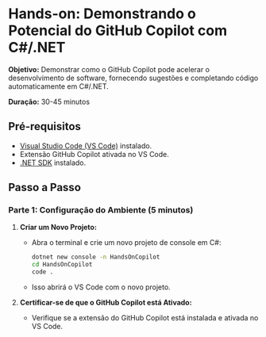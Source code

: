 # Hands-on: Demonstrando o Potencial do GitHub Copilot com C#/.NET

**Objetivo:** Demonstrar como o GitHub Copilot pode acelerar o desenvolvimento de software, fornecendo sugestões e completando código automaticamente em C#/.NET.

**Duração:** 30-45 minutos

## Pré-requisitos

- [Visual Studio Code (VS Code)](https://code.visualstudio.com/) instalado.
- Extensão GitHub Copilot ativada no VS Code.
- [.NET SDK](https://dotnet.microsoft.com/download) instalado.

## Passo a Passo

### Parte 1: Configuração do Ambiente (5 minutos)

1. **Criar um Novo Projeto:**
   - Abra o terminal e crie um novo projeto de console em C#:
     ```bash
     dotnet new console -n HandsOnCopilot
     cd HandsOnCopilot
     code .
     ```
   - Isso abrirá o VS Code com o novo projeto.

2. **Certificar-se de que o GitHub Copilot está Ativado:**
   - Verifique se a extensão do GitHub Copilot está instalada e ativada no VS Code.
